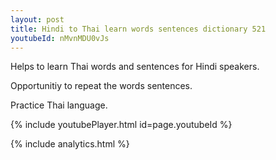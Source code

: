 ```yaml
---
layout: post
title: Hindi to Thai learn words sentences dictionary 521 
youtubeId: nMvnMDU0vJs
---
```

 
 
Helps to learn Thai words and sentences for Hindi speakers.

Opportunitiy to repeat the words sentences. 

Practice Thai language. 
 
{% include youtubePlayer.html id=page.youtubeId %}
 
 
{% include analytics.html %}